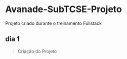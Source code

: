 # Avanade-SubTCSE-Projeto

Projeto criado durante o treinamento Fullstack

## dia 1

> Criação do Projeto
